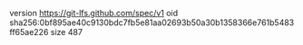 version https://git-lfs.github.com/spec/v1
oid sha256:0bf895ae40c9130bdc7fb5e81aa02693b50a30b1358366e761b5483ff65ae226
size 487
